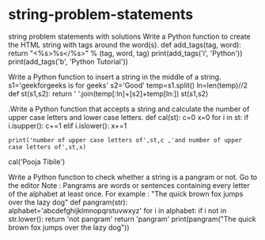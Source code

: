 # string-problem-statements
string problem statements with solutions
Write a Python function to create the HTML string with tags around the word(s).
def add_tags(tag, word):
    return "<%s>%s</%s>" % (tag, word, tag)
print(add_tags('i', 'Python'))
print(add_tags('b', 'Python Tutorial'))


Write a Python function to insert a string in the middle of a string.
s1='geekforgeeks is for geeks'
s2='Good'
temp=s1.split()
ln=len(temp)//2
def st(s1,s2):
    return ' '.join(temp[:ln]+[s2]+temp[ln:])
st(s1,s2)

.Write a Python function that accepts a string and calculate the number of upper case letters and lower case letters.
def cal(st):
    c=0
    x=0
    for i in st:
        if i.isupper():
            c+=1
        elif i.islower():
            x+=1
       
    print('number of upper case letters of',st,c ,'and number of upper case letters of',st,x)
cal('Pooja Tibile')

Write a Python function to check whether a string is a pangram or not. Go to the editor
Note : Pangrams are words or sentences containing every letter of the alphabet at least once.
For example : "The quick brown fox jumps over the lazy dog"
def pangram(str):
    alphabet='abcdefghijklmnopqrstuvwxyz'
    for i in alphabet:
        if i not in str.lower():
            return 'not pangram'
    return 'pangram'
print(pangram("The quick brown fox jumps over the lazy dog"))
